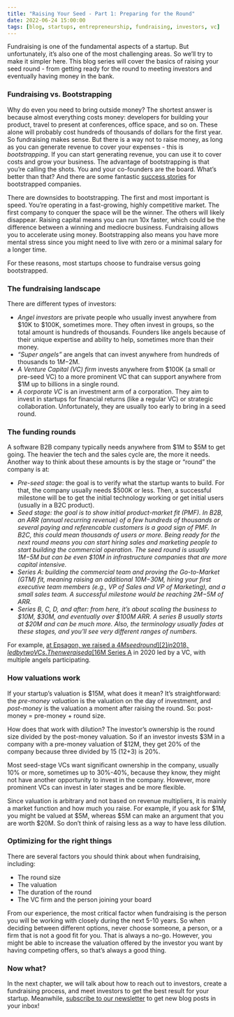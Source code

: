 ```yaml
---
title: "Raising Your Seed - Part 1: Preparing for the Round"
date: 2022-06-24 15:00:00
tags: [blog, startups, entrepreneurship, fundraising, investors, vc]
---
```


Fundraising is one of the fundamental aspects of a startup. But unfortunately, it’s also one of the most challenging areas. So we’ll try to make it simpler here. This blog series will cover the basics of raising your seed round - from getting ready for the round to meeting investors and eventually having money in the bank.

### Fundraising vs. Bootstrapping

Why do even you need to bring outside money? The shortest answer is because almost everything costs money: developers for building your product, travel to present at conferences, office space, and so on. These alone will probably cost hundreds of thousands of dollars for the first year. So fundraising makes sense. But there is a way not to raise money, as long as you can generate revenue to cover your expenses - this is _bootstrapping_. If you can start generating revenue, you can use it to cover costs and grow your business. The advantage of bootstrapping is that you’re calling the shots. You and your co-founders are the board. What’s better than that? And there are some fantastic [success stories][1] for bootstrapped companies.

There are downsides to bootstrapping. The first and most important is speed. You’re operating in a fast-growing, highly competitive market. The first company to conquer the space will be the winner. The others will likely disappear. Raising capital means you can run 10x faster, which could be the difference between a winning and mediocre business. Fundraising allows you to accelerate using money. Bootstrapping also means you have more mental stress since you might need to live with zero or a minimal salary for a longer time.

For these reasons, most startups choose to fundraise versus going bootstrapped.

### The fundraising landscape

There are different types of investors:

- _Angel investors_ are private people who usually invest anywhere from $10K to $100K, sometimes more. They often invest in groups, so the total amount is hundreds of thousands. Founders like angels because of their unique expertise and ability to help, sometimes more than their money.
- _“Super angels”_ are angels that can invest anywhere from hundreds of thousands to $1M-$2M.
- _A Venture Capital (VC) firm_ invests anywhere from $100K (a small or pre-seed VC) to a more prominent VC that can support anywhere from $1M up to billions in a single round.
- _A corporate VC_ is an investment arm of a corporation. They aim to invest in startups for financial returns (like a regular VC) or strategic collaboration. Unfortunately, they are usually too early to bring in a seed round.

### The funding rounds

A software B2B company typically needs anywhere from $1M to $5M to get going. The heavier the tech and the sales cycle are, the more it needs. Another way to think about these amounts is by the stage or “round” the company is at:

- _Pre-seed stage_: the goal is to verify what the startup wants to build. For that, the company usually needs $500K or less. Then, a successful milestone will be to get the initial technology working or get initial users (usually in a B2C product).
- _Seed stage: the goal is to show initial product-market fit (PMF). In B2B, an ARR (annual recurring revenue) of a few hundreds of thousands or several paying and referencable customers is a good sign of PMF. In B2C, this could mean thousands of users or more. Being ready for the next round means you can start hiring sales and marketing people to start building the commercial operation. The seed round is usually $1M-$5M but can be even $10M in infrastructure companies that are more capital intensive._
- _Series A: building the commercial team and proving the Go-to-Market (GTM) fit, meaning raising an additional $10M-$30M, hiring your first executive team members (e.g., VP of Sales and VP of Marketing), and a small sales team. A successful milestone would be reaching $2M-$5M of ARR._
- _Series B, C, D, and after: from here, it’s about scaling the business to $10M, $30M, and eventually over $100M ARR. A series B usually starts at $20M and can be much more. Also, the terminology usually fades at these stages, and you’ll see very different ranges of numbers._

For example, [at Epsagon, we raised a $4M seed round][2] in 2018, led by two VCs. Then we raised a [$16M Series A][3] in 2020 led by a VC, with multiple angels participating.

### How valuations work

If your startup’s valuation is $15M, what does it mean? It’s straightforward: the _pre-money valuation_ is the valuation on the day of investment, and _post-money_ is the valuation a moment after raising the round. So: post-money = pre-money + round size.

How does that work with dilution? The investor’s ownership is the round size divided by the post-money valuation. So if an investor invests $3M in a company with a pre-money valuation of $12M, they get 20% of the company because three divided by 15 (12+3) is 20%.

Most seed-stage VCs want significant ownership in the company, usually 10% or more, sometimes up to 30%-40%, because they know, they might not have another opportunity to invest in the company. However, more prominent VCs can invest in later stages and be more flexible.

Since valuation is arbitrary and not based on revenue multipliers, it is mainly a market function and how much you raise. For example, if you ask for $1M, you might be valued at $5M, whereas $5M can make an argument that you are worth $20M. So don’t think of raising less as a way to have less dilution.

### Optimizing for the right things

There are several factors you should think about when fundraising, including:

- The round size
- The valuation
- The duration of the round
- The VC firm and the person joining your board

From our experience, the most critical factor when fundraising is the person you will be working with closely during the next 5-10 years. So when deciding between different options, never choose someone, a person, or a firm that is not a good fit for you. That is always a no-go. However, you might be able to increase the valuation offered by the investor you want by having competing offers, so that’s always a good thing.

### Now what?

In the next chapter, we will talk about how to reach out to investors, create a fundraising process, and meet investors to get the best result for your startup.
Meanwhile, [subscribe to our newsletter][4] to get new blog posts in your inbox!

[1]: https://www.seedready.org/journal/27-bootstrapped-startups-that-prove-you-dont-need-vc-money/
[2]: https://tech.eu/2018/03/07/epsagon-funding/
[3]: https://techcrunch.com/2020/01/16/epsagon-scores-16m-series-a-to-monitor-modern-development-environments/
[4]: https://relentless-hustler-527.ck.page/1170f74078
